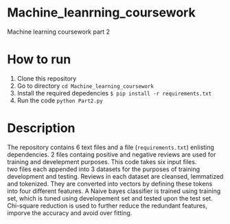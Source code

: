 # Machine_leanrning_coursework
Machine learning coursework part 2

# How to run
1. Clone this repository
2. Go to directory `cd Machine_learning_coursework`
3. Install the required depedencies `$ pip install -r requirements.txt`
4. Run the code `python Part2.py`


# Description
The repository contains 6 text files and a file (`requirements.txt`) enlisting dependencies.
2 files containg positive and negative reviews are used for training and develepment purposes.
This code takes six input files.  
two files each appended into 3 datasets for the purposes of training development and testing.
Reviews in each dataset are cleansed, lemmatized and tokenized.
They are converted into vectors by defining these tokens into four different features.
A Naive bayes classifier is trained using training set, which is tuned using developement set and tested upon the test set.
Chi-square reduction is used to further reduce the redundant features, imporve the accuracy and avoid over fitting.

